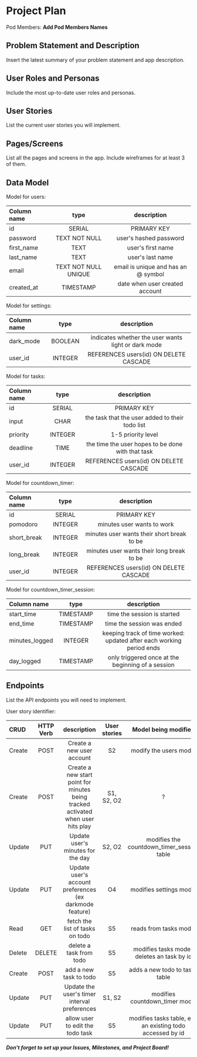 # Project Plan

Pod Members: **Add Pod Members Names**

## Problem Statement and Description

Insert the latest summary of your problem statement and app description.

## User Roles and Personas

Include the most up-to-date user roles and personas.

## User Stories

List the current user stories you will implement.

## Pages/Screens

List all the pages and screens in the app. Include wireframes for at least 3 of them.

## Data Model

Model for users: 

| **Column name** | **type** | **description** |
| :----         | :---:      | :---:         |
| id        | SERIAL | PRIMARY KEY |
| password |  TEXT NOT NULL | user's hashed password |
| first_name | TEXT | user's first name |
| last_name |  TEXT | user's last name |
| email | TEXT NOT NULL UNIQUE | email is unique and has an @ symbol |
| created_at |  TIMESTAMP | date when user created account | 

Model for settings: 

| **Column name** | **type** | **description** |
| :----         | :---:      | :---:         |
| dark_mode | BOOLEAN | indicates whether the user wants light or dark mode | 
| user_id | INTEGER | REFERENCES users(id) ON DELETE CASCADE |

Model for tasks:

| **Column name** | **type** | **description** |
| :----         | :---:      | :---:         |
| id        | SERIAL | PRIMARY KEY |
| input | CHAR | the task that the user added to their todo list |
| priority | INTEGER | 1-5 priority level |
| deadline | TIME | the time the user hopes to be done with that task |
| user_id | INTEGER | REFERENCES users(id) ON DELETE CASCADE |

Model for countdown_timer: 

| **Column name** | **type** | **description** |
| :----         | :---:      | :---:         |
| id        | SERIAL | PRIMARY KEY |
| pomodoro | INTEGER | minutes user wants to work |
| short_break| INTEGER | minutes user wants their short break to be | 
| long_break | INTEGER | minutes user wants their long break to be | 
| user_id | INTEGER | REFERENCES users(id) ON DELETE CASCADE |

Model for countdown_timer_session: 

| **Column name** | **type** | **description** |
| :----         | :---:      | :---:         |
| start_time | TIMESTAMP | time the session is started | 
| end_time | TIMESTAMP | time the session was ended | 
| minutes_logged | INTEGER | keeping track of time worked: updated after each working period ends| 
| day_logged | TIMESTAMP | only triggered once at the beginning of a session |



## Endpoints

List the API endpoints you will need to implement.

User story identifier: 

| **CRUD** | **HTTP Verb** | **description** | **User stories** | **Model being modified** | 
| :----         | :---:      | :---:         | :---: | :--------------: |
| Create | POST | Create a new user account | S2 | modify the users model | 
| Create | POST | Create a new start point for minutes being tracked activated when user hits play | S1, S2, O2 | ? | 
| Update | PUT | Update user's minutes for the day | S2, O2 | modifies the countdown_timer_session table | 
| Update | PUT | Update user's account preferences (ex darkmode feature) | O4 | modifies settings model | 
| Read | GET | fetch the list of tasks on todo | S5 | reads from tasks model | 
| Delete | DELETE | delete a task from todo | S5 | modifies tasks model, deletes an task by id | 
| Create | POST | add a new task to todo | S5 | adds a new todo to tasks table | 
| Update | PUT | Update the user's timer interval preferences | S1, S2 | modifies countdown_timer model | 
| Update | PUT | allow user to edit the todo task | S5 | modifies tasks table, edit an existing todo accessed by id | 


***Don't forget to set up your Issues, Milestones, and Project Board!***
